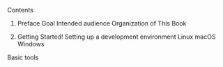 Contents

1. Preface
  Goal
  Intended audience
  Organization of This Book

1. Getting Started!
  Setting up a development environment
    Linux
    macOS
    Windows

  Basic tools
